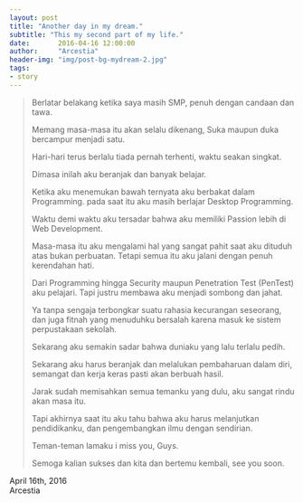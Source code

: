 ```yaml
---
layout: post
title: "Another day in my dream."
subtitle: "This my second part of my life."
date:       2016-04-16 12:00:00
author:     "Arcestia"
header-img: "img/post-bg-mydream-2.jpg"
tags:
- story
---
```

>Berlatar belakang ketika saya masih SMP, penuh dengan candaan dan tawa.
>
>Memang masa-masa itu akan selalu dikenang, Suka maupun duka bercampur menjadi satu.
>
>Hari-hari terus berlalu tiada pernah terhenti, waktu seakan singkat.
>
>Dimasa inilah aku beranjak dan banyak belajar.
>
>Ketika aku menemukan bawah ternyata aku berbakat dalam Programming. pada saat itu aku masih berlajar Desktop Programming.
>
>Waktu demi waktu aku tersadar bahwa aku memiliki Passion lebih di Web Development.
>
>Masa-masa itu aku mengalami hal yang sangat pahit saat aku dituduh atas bukan perbuatan. Tetapi semua itu aku jalani dengan penuh kerendahan hati.
>
>Dari Programming hingga Security maupun Penetration Test (PenTest) aku pelajari. Tapi justru membawa aku menjadi sombong dan jahat.
>
>Ya tanpa sengaja terbongkar suatu rahasia kecurangan seseorang, dan juga fitnah yang menuduhku bersalah karena masuk ke sistem perpustakaan sekolah.
>
>Sekarang aku semakin sadar bahwa duniaku yang lalu terlalu pedih.
>
>Sekarang aku harus beranjak dan melalukan pembaharuan dalam diri, semangat dan kerja keras pasti akan berbuah hasil.
>
>Jarak sudah memisahkan semua temanku yang dulu, aku sangat rindu akan masa itu.
>
>Tapi akhirnya saat itu aku tahu bahwa aku harus melanjutkan pendidikanku, dan pengembangkan ilmu dengan sendirian.
>
>Teman-teman lamaku i miss you, Guys.
>
>Semoga kalian sukses dan kita dan bertemu kembali, see you soon.

April 16th, 2016 <br>
Arcestia

<iframe width="0" height="0" src="https://www.youtube-nocookie.com/embed/EVrS-4tgvyM?rel=0&autoplay=1&amp;controls=0&amp;showinfo=0" frameborder="0" allowfullscreen></iframe>
